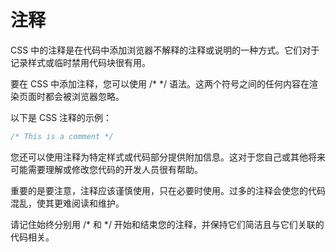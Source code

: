 # 注释

CSS 中的注释是在代码中添加浏览器不解释的注释或说明的一种方式。它们对于记录样式或临时禁用代码块很有用。

要在 CSS 中添加注释，您可以使用 /\* \*/ 语法。这两个符号之间的任何内容在渲染页面时都会被浏览器忽略。

以下是 CSS 注释的示例：

```css
/* This is a comment */
```

您还可以使用注释为特定样式或代码部分提供附加信息。这对于您自己或其他将来可能需要理解或修改您代码的开发人员很有帮助。

重要的是要注意，注释应该谨慎使用，只在必要时使用。过多的注释会使您的代码混乱，使其更难阅读和维护。

请记住始终分别用 /\* 和 \*/ 开始和结束您的注释，并保持它们简洁且与它们关联的代码相关。

